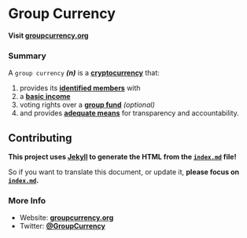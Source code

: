 # Group Currency

__Visit [groupcurrency.org](http://groupcurrency.org)__

### Summary

A `group currency` ___(n)___ is a __[cryptocurrency](https://en.wikipedia.org/wiki/Cryptocurrency)__ that:

1. provides its __[identified members](index.md#Sybil)__ with
2. a __[basic income](index.md#BasicIncome)__
3. voting rights over a __[group fund](index.md#GroupFund)__ _(optional)_
4. and provides __[adequate means](https://en.wikipedia.org/wiki/Blockchain)__ for transparency and accountability.

## Contributing

__This project uses [Jekyll](http://jekyllrb.com/) to generate the HTML from the [`index.md`](index.md) file!__

So if you want to translate this document, or update it, __please focus on [`index.md`](index.md).__

### More Info

- Website: __[groupcurrency.org](http://groupcurrency.org)__
- Twitter: __[@GroupCurrency](https://twitter.com/GroupCurrency)__